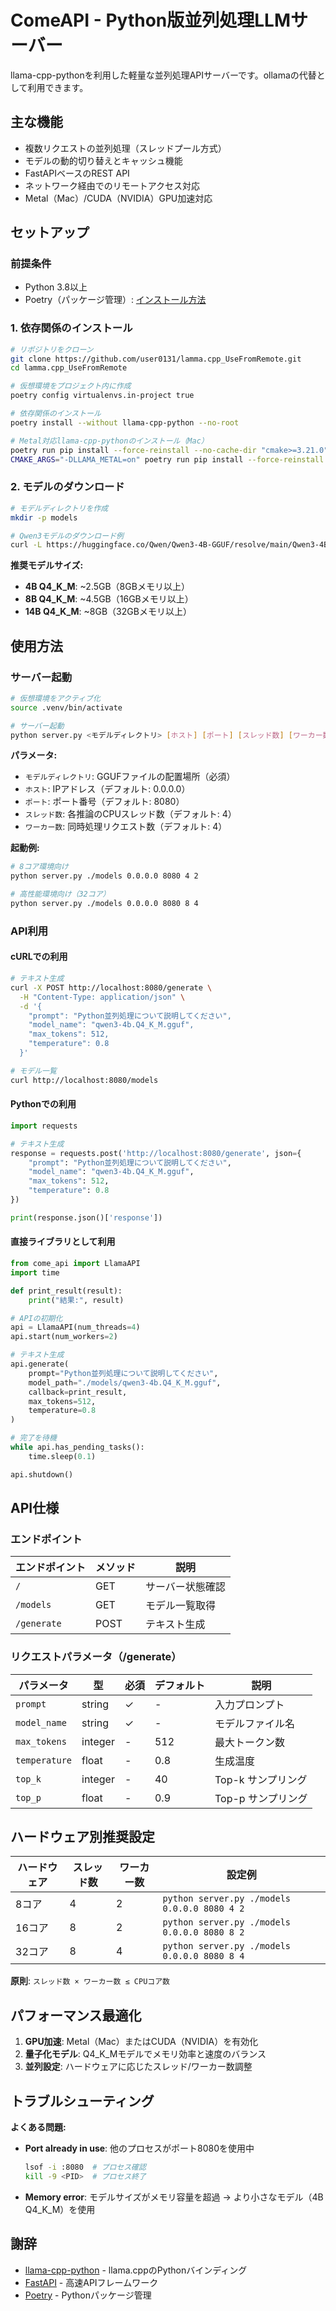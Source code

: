 # ComeAPI - Python版並列処理LLMサーバー

llama-cpp-pythonを利用した軽量な並列処理APIサーバーです。ollamaの代替として利用できます。

## 主な機能

- 複数リクエストの並列処理（スレッドプール方式）
- モデルの動的切り替えとキャッシュ機能
- FastAPIベースのREST API
- ネットワーク経由でのリモートアクセス対応
- Metal（Mac）/CUDA（NVIDIA）GPU加速対応

## セットアップ

### 前提条件

- Python 3.8以上
- Poetry（パッケージ管理）: [インストール方法](https://python-poetry.org/docs/#installation)

### 1. 依存関係のインストール

```bash
# リポジトリをクローン
git clone https://github.com/user0131/lamma.cpp_UseFromRemote.git
cd lamma.cpp_UseFromRemote

# 仮想環境をプロジェクト内に作成
poetry config virtualenvs.in-project true

# 依存関係のインストール
poetry install --without llama-cpp-python --no-root

# Metal対応llama-cpp-pythonのインストール（Mac）
poetry run pip install --force-reinstall --no-cache-dir "cmake>=3.21.0"
CMAKE_ARGS="-DLLAMA_METAL=on" poetry run pip install --force-reinstall --no-cache-dir llama-cpp-python
```

### 2. モデルのダウンロード

```bash
# モデルディレクトリを作成
mkdir -p models

# Qwen3モデルのダウンロード例
curl -L https://huggingface.co/Qwen/Qwen3-4B-GGUF/resolve/main/Qwen3-4B-Q4_K_M.gguf -o models/qwen3-4b.Q4_K_M.gguf
```

**推奨モデルサイズ:**
- **4B Q4_K_M**: ~2.5GB（8GBメモリ以上）
- **8B Q4_K_M**: ~4.5GB（16GBメモリ以上）
- **14B Q4_K_M**: ~8GB（32GBメモリ以上）

## 使用方法

### サーバー起動

```bash
# 仮想環境をアクティブ化
source .venv/bin/activate

# サーバー起動
python server.py <モデルディレクトリ> [ホスト] [ポート] [スレッド数] [ワーカー数]
```

**パラメータ:**
- `モデルディレクトリ`: GGUFファイルの配置場所（必須）
- `ホスト`: IPアドレス（デフォルト: 0.0.0.0）
- `ポート`: ポート番号（デフォルト: 8080）
- `スレッド数`: 各推論のCPUスレッド数（デフォルト: 4）
- `ワーカー数`: 同時処理リクエスト数（デフォルト: 4）

**起動例:**
```bash
# 8コア環境向け
python server.py ./models 0.0.0.0 8080 4 2

# 高性能環境向け（32コア）
python server.py ./models 0.0.0.0 8080 8 4
```

### API利用

#### cURLでの利用

```bash
# テキスト生成
curl -X POST http://localhost:8080/generate \
  -H "Content-Type: application/json" \
  -d '{
    "prompt": "Python並列処理について説明してください",
    "model_name": "qwen3-4b.Q4_K_M.gguf",
    "max_tokens": 512,
    "temperature": 0.8
  }'

# モデル一覧
curl http://localhost:8080/models
```

#### Pythonでの利用

```python
import requests

# テキスト生成
response = requests.post('http://localhost:8080/generate', json={
    "prompt": "Python並列処理について説明してください",
    "model_name": "qwen3-4b.Q4_K_M.gguf",
    "max_tokens": 512,
    "temperature": 0.8
})

print(response.json()['response'])
```

#### 直接ライブラリとして利用

```python
from come_api import LlamaAPI
import time

def print_result(result):
    print("結果:", result)

# APIの初期化
api = LlamaAPI(num_threads=4)
api.start(num_workers=2)

# テキスト生成
api.generate(
    prompt="Python並列処理について説明してください",
    model_path="./models/qwen3-4b.Q4_K_M.gguf",
    callback=print_result,
    max_tokens=512,
    temperature=0.8
)

# 完了を待機
while api.has_pending_tasks():
    time.sleep(0.1)

api.shutdown()
```

## API仕様

### エンドポイント

| エンドポイント | メソッド | 説明 |
|---------------|---------|------|
| `/` | GET | サーバー状態確認 |
| `/models` | GET | モデル一覧取得 |
| `/generate` | POST | テキスト生成 |

### リクエストパラメータ（/generate）

| パラメータ | 型 | 必須 | デフォルト | 説明 |
|-----------|---|------|-----------|------|
| `prompt` | string | ✓ | - | 入力プロンプト |
| `model_name` | string | ✓ | - | モデルファイル名 |
| `max_tokens` | integer | - | 512 | 最大トークン数 |
| `temperature` | float | - | 0.8 | 生成温度 |
| `top_k` | integer | - | 40 | Top-k サンプリング |
| `top_p` | float | - | 0.9 | Top-p サンプリング |

## ハードウェア別推奨設定

| ハードウェア | スレッド数 | ワーカー数 | 設定例 |
|-------------|-----------|-----------|-------|
| 8コア | 4 | 2 | `python server.py ./models 0.0.0.0 8080 4 2` |
| 16コア | 8 | 2 | `python server.py ./models 0.0.0.0 8080 8 2` |
| 32コア | 8 | 4 | `python server.py ./models 0.0.0.0 8080 8 4` |

**原則**: `スレッド数 × ワーカー数 ≤ CPUコア数`

## パフォーマンス最適化

1. **GPU加速**: Metal（Mac）またはCUDA（NVIDIA）を有効化
2. **量子化モデル**: Q4_K_Mモデルでメモリ効率と速度のバランス
3. **並列設定**: ハードウェアに応じたスレッド/ワーカー数調整

## トラブルシューティング

**よくある問題:**
- **Port already in use**: 他のプロセスがポート8080を使用中
  ```bash
  lsof -i :8080  # プロセス確認
  kill -9 <PID>  # プロセス終了
  ```
- **Memory error**: モデルサイズがメモリ容量を超過
  → より小さなモデル（4B Q4_K_M）を使用

## 謝辞

- [llama-cpp-python](https://github.com/abetlen/llama-cpp-python) - llama.cppのPythonバインディング
- [FastAPI](https://fastapi.tiangolo.com/) - 高速APIフレームワーク
- [Poetry](https://python-poetry.org/) - Pythonパッケージ管理 